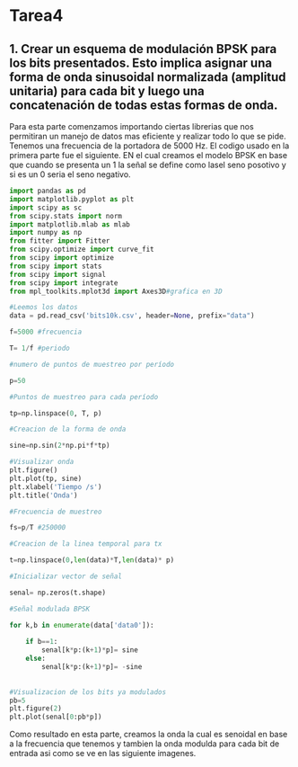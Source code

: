 # Tarea4

## 1. Crear un esquema de modulación BPSK para los bits presentados. Esto implica asignar una forma de onda sinusoidal normalizada (amplitud unitaria) para cada bit y luego una concatenación de todas estas formas de onda.

Para esta parte comenzamos importando ciertas librerias que nos permitiran un manejo de datos mas eficiente y realizar todo lo que se pide. Tenemos una frecuencia de la portadora de 5000 Hz. El codigo usado en la primera parte fue el siguiente. EN el cual creamos el modelo BPSK en base que cuando se presenta un 1 la señal se define como lasel seno posotivo y si es un 0 seria el seno negativo.

```python
import pandas as pd
import matplotlib.pyplot as plt
import scipy as sc
from scipy.stats import norm
import matplotlib.mlab as mlab
import numpy as np
from fitter import Fitter
from scipy.optimize import curve_fit
from scipy import optimize
from scipy import stats
from scipy import signal
from scipy import integrate
from mpl_toolkits.mplot3d import Axes3D#grafica en 3D

#Leemos los datos 
data = pd.read_csv('bits10k.csv', header=None, prefix="data")

f=5000 #frecuencia

T= 1/f #periodo

#numero de puntos de muestreo por período

p=50

#Puntos de muestreo para cada período

tp=np.linspace(0, T, p)

#Creacion de la forma de onda

sine=np.sin(2*np.pi*f*tp)

#Visualizar onda
plt.figure()
plt.plot(tp, sine)
plt.xlabel('Tiempo /s')
plt.title('Onda')

#Frecuencia de muestreo

fs=p/T #250000

#Creacion de la linea temporal para tx

t=np.linspace(0,len(data)*T,len(data)* p)

#Inicializar vector de señal

senal= np.zeros(t.shape)

#Señal modulada BPSK

for k,b in enumerate(data['data0']):
    
    if b==1:
        senal[k*p:(k+1)*p]= sine
    else:
        senal[k*p:(k+1)*p]= -sine
        
        
#Visualizacion de los bits ya modulados  
pb=5
plt.figure(2)
plt.plot(senal[0:pb*p])

```

Como resultado en esta parte, creamos la onda la cual es senoidal en base a la frecuencia que tenemos y tambien la onda modulda para cada bit de entrada asi como se ve en las siguiente imagenes.


